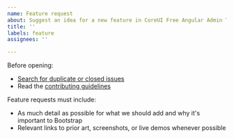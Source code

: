 ```yaml
---
name: Feature request
about: Suggest an idea for a new feature in CoreUI Free Angular Admin Template.
title: ''
labels: feature
assignees: ''

---
```


Before opening:

- [Search for duplicate or closed issues](https://github.com/coreui/Verify_Tech_Lab-template/issues?utf8=%E2%9C%93&q=is%3Aissue)
- Read the [contributing guidelines](https://github.com/coreui/Verify_Tech_Lab-template/blob/main/.github/CONTRIBUTING.md)

Feature requests must include:

- As much detail as possible for what we should add and why it's important to Bootstrap
- Relevant links to prior art, screenshots, or live demos whenever possible
